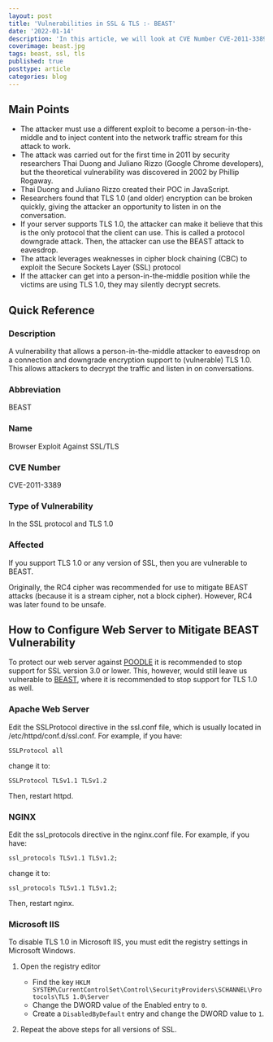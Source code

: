```yaml
---
layout: post
title: 'Vulnerabilities in SSL & TLS :- BEAST'
date: '2022-01-14'
description: 'In this article, we will look at CVE Number CVE-2011-3389, also known as BEAST. BEAST, or Browser Exploit Against SSL/TLS, is a largely theoretical attack that requires a person-in-the-middle to eavesdrop on a connection and downgrade encryption support to (vulnerable) TLS 1.0. This allows attackers to decrypt the traffic and listen in on conversations.'
coverimage: beast.jpg
tags: beast, ssl, tls
published: true
posttype: article
categories: blog
---
```

## Main Points 

- The attacker must use a different exploit to become a person-in-the-middle and to inject content into the network traffic stream for this attack to work.
- The attack was carried out for the first time in 2011 by security researchers Thai Duong and Juliano Rizzo (Google Chrome developers), but the theoretical vulnerability was discovered in 2002 by Phillip Rogaway.
- Thai Duong and Juliano Rizzo created their POC in JavaScript.
- Researchers found that TLS 1.0 (and older) encryption can be broken quickly, giving the attacker an opportunity to listen in on the conversation.
- If your server supports TLS 1.0, the attacker can make it believe that this is the only protocol that the client can use. This is called a protocol downgrade attack. Then, the attacker can use the BEAST attack to eavesdrop.
- The attack leverages weaknesses in cipher block chaining (CBC) to exploit the Secure Sockets Layer (SSL) protocol
- If the attacker can get into a person-in-the-middle position while the victims are using TLS 1.0, they may silently decrypt secrets.

## Quick Reference

### Description

A vulnerability that allows a person-in-the-middle attacker to eavesdrop on a connection and downgrade encryption support to (vulnerable) TLS 1.0. This allows attackers to decrypt the traffic and listen in on conversations.

### Abbreviation

BEAST

### Name

Browser Exploit Against SSL/TLS

### CVE Number

CVE-2011-3389

### Type of Vulnerability

In the SSL protocol and TLS 1.0

### Affected

If you support TLS 1.0 or any version of SSL, then you are vulnerable to BEAST. 

Originally, the RC4 cipher was recommended for use to mitigate BEAST attacks (because it is a stream cipher, not a block cipher). However, RC4 was later found to be unsafe.

## How to Configure Web Server to Mitigate BEAST Vulnerability

To protect our web server against [POODLE](https://evilsaint.com/article/vulnerabilities-ssl-tls-poodle/) it is recommended to stop support for SSL version 3.0 or lower. This, however, would still leave us vulnerable to [BEAST](https://evilsaint.com/article/vulnerabilities-ssl-tls-beast/), where it is recommended to stop support for TLS 1.0 as well. 

### Apache Web Server

Edit the SSLProtocol directive in the ssl.conf file, which is usually located in /etc/httpd/conf.d/ssl.conf. For example, if you have:
```
SSLProtocol all
```

change it to:
```
SSLProtocol TLSv1.1 TLSv1.2
```
Then, restart httpd.

### NGINX

Edit the ssl_protocols directive in the nginx.conf file. For example, if you have:
```
ssl_protocols TLSv1.1 TLSv1.2;
```

change it to:
```
ssl_protocols TLSv1.1 TLSv1.2;
```

Then, restart nginx.

### Microsoft IIS

To disable TLS 1.0 in Microsoft IIS, you must edit the registry settings in Microsoft Windows.

1. Open the registry editor
	* Find the key `HKLM SYSTEM\CurrentControlSet\Control\SecurityProviders\SCHANNEL\Protocols\TLS 1.0\Server`
	* Change the DWORD value of the Enabled entry to `0`.
	* Create a `DisabledByDefault` entry and change the DWORD value to `1`.

2. Repeat the above steps for all versions of SSL.
